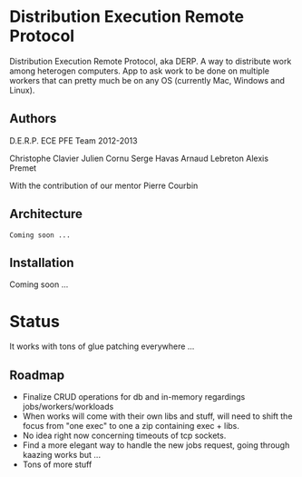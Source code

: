 # Distribution Execution Remote Protocol

Distribution Execution Remote Protocol, aka DERP.
A way to distribute work among heterogen computers.
App to ask work to be done on multiple workers that can pretty much be on any OS (currently Mac, Windows and Linux).

## Authors

D.E.R.P. ECE PFE Team 2012-2013

Christophe Clavier
Julien Cornu
Serge Havas
Arnaud Lebreton
Alexis Premet

With the contribution of our mentor
Pierre Courbin

## Architecture

    Coming soon ...
    

## Installation

Coming soon ...

# Status

It works with tons of glue patching everywhere ...

## Roadmap

  * Finalize CRUD operations for db and in-memory regardings jobs/workers/workloads
  * When works will come with their own libs and stuff, will need to shift the focus from "one exec" to one a zip containing exec + libs.
  * No idea right now concerning timeouts of tcp sockets.
  * Find a more elegant way to handle the new jobs request, going through kaazing works but ...
  * Tons of more stuff


